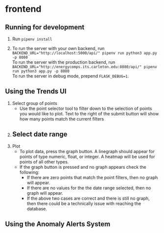 # frontend

## Running for development

1) Run `pipenv install`

2) To run the server with your own backend, run 
   `BACKEND_URL="http://localhost:5000/api/" pipenv run python3 app.py -p 8080`  
   To run the server with the production backend, run 
   `BACKEND_URL="http://energycomps.its.carleton.edu:8080/api/" pipenv run python3 app.py -p 8080`  
   To run the server in debug mode, prepend `FLASK_DEBUG=1`.
   
   
## Using the Trends UI

1) Select group of points
   - Use the point selector tool to filter down to the selection of points you would like to plot. Text to the right of the            submit button will show how many points match the current filters
2) Select date range
   -
3) Plot
   - To plot data, press the graph button. A linegraph should appear for points of type numeric, float, or integer. A heatmap will be used for points of all other types. 
   - If the graph button is pressed and no graph appears check the following: 
      - If there are zero points that match the point filters, then no graph will appear.
      - If there are no values for the the date range selected, then no graph will appear. 
      - If the above two cases are correct and there is still no graph, then there could be a technically issue with reaching the database. 



## Using the Anomaly Alerts System
